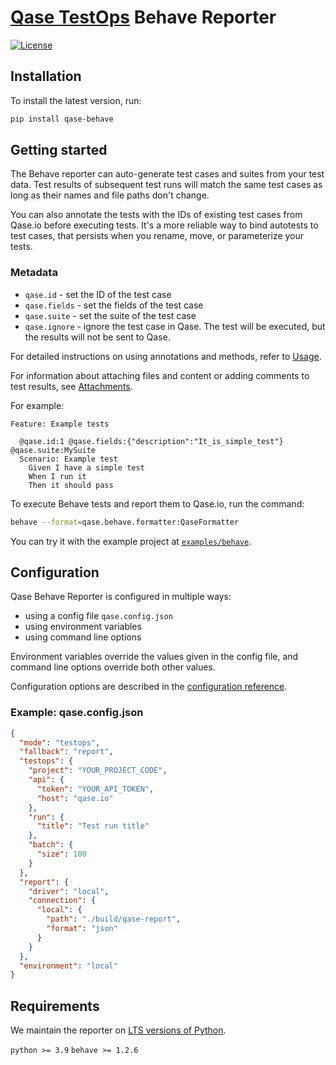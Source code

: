 # [Qase TestOps](https://qase.io) Behave Reporter

[![License](https://lxgaming.github.io/badges/License-Apache%202.0-blue.svg)](https://www.apache.org/licenses/LICENSE-2.0)

## Installation

To install the latest version, run:

```sh
pip install qase-behave
```

## Getting started

The Behave reporter can auto-generate test cases
and suites from your test data.
Test results of subsequent test runs will match the same test cases
as long as their names and file paths don't change.

You can also annotate the tests with the IDs of existing test cases
from Qase.io before executing tests. It's a more reliable way to bind
autotests to test cases, that persists when you rename, move, or
parameterize your tests.

### Metadata

- `qase.id` - set the ID of the test case
- `qase.fields` - set the fields of the test case
- `qase.suite` - set the suite of the test case
- `qase.ignore` - ignore the test case in Qase. The test will be executed, but the results will not be sent to Qase.

For detailed instructions on using annotations and methods, refer to [Usage](docs/usage.md).

For information about attaching files and content or adding comments to test results, see [Attachments](docs/ATTACHMENTS.md).

For example:

```gherkin
Feature: Example tests

  @qase.id:1 @qase.fields:{"description":"It_is_simple_test"} @qase.suite:MySuite
  Scenario: Example test
    Given I have a simple test
    When I run it
    Then it should pass
```

To execute Behave tests and report them to Qase.io, run the command:

```bash
behave --format=qase.behave.formatter:QaseFormatter
```

You can try it with the example project at [`examples/behave`](../examples/behave/).

## Configuration

Qase Behave Reporter is configured in multiple ways:

- using a config file `qase.config.json`
- using environment variables
- using command line options

Environment variables override the values given in the config file,
and command line options override both other values.

Configuration options are described in the
[configuration reference](docs/CONFIGURATION.md).

### Example: qase.config.json

```json
{
  "mode": "testops",
  "fallback": "report",
  "testops": {
    "project": "YOUR_PROJECT_CODE",
    "api": {
      "token": "YOUR_API_TOKEN",
      "host": "qase.io"
    },
    "run": {
      "title": "Test run title"
    },
    "batch": {
      "size": 100
    }
  },
  "report": {
    "driver": "local",
    "connection": {
      "local": {
        "path": "./build/qase-report",
        "format": "json"
      }
    }
  },
  "environment": "local"
}
```

## Requirements

We maintain the reporter on [LTS versions of Python](https://devguide.python.org/versions/).

`python >= 3.9`
`behave >= 1.2.6`

<!-- references -->

